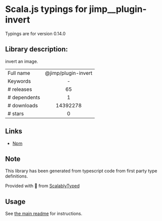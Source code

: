 
# Scala.js typings for jimp__plugin-invert

Typings are for version 0.14.0

## Library description:
invert an image.

|                    |                 |
| ------------------ | :-------------: |
| Full name          | @jimp/plugin-invert |
| Keywords           | - |
| # releases         | 65 |
| # dependents       | 1 |
| # downloads        | 14392278 |
| # stars            | 0 |

## Links
- [Npm](https://www.npmjs.com/package/%40jimp%2Fplugin-invert)
    


## Note
This library has been generated from typescript code from first party type definitions.

Provided with :purple_heart: from [ScalablyTyped](https://github.com/oyvindberg/ScalablyTyped)

## Usage
See [the main readme](../../readme.md) for instructions.


